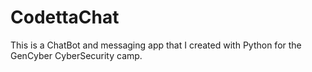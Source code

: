 # CodettaChat
This is a ChatBot and messaging app that I created with Python for the GenCyber CyberSecurity camp.
